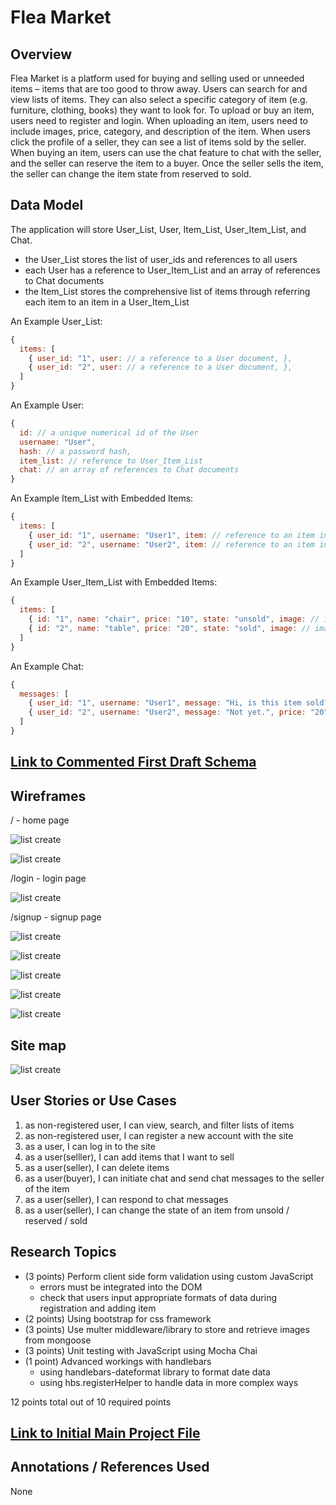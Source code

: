 # Flea Market

## Overview


Flea Market is a platform used for buying and selling used or unneeded items – items that are too good to throw away. Users can search for and view lists of items. They can also select a specific category of item (e.g. furniture, clothing, books) they want to look for. To upload or buy an item, users need to register and login. When uploading an item, users need to include images, price, category, and description of the item. When users click the profile of a seller, they can see a list of items sold by the seller. When buying an item, users can use the chat feature to chat with the seller, and the seller can reserve the item to a buyer. Once the seller sells the item, the seller can change the item state from reserved to sold. 


## Data Model

The application will store User_List, User, Item_List, User_Item_List, and Chat.

* the User_List stores the list of user_ids and references to all users
* each User has a reference to User_Item_List and an array of references to Chat documents
* the Item_List stores the comprehensive list of items through referring each item to an item in a User_Item_List

An Example User_List:

```javascript
{
  items: [
    { user_id: "1", user: // a reference to a User document, },
    { user_id: "2", user: // a reference to a User document, },
  ]
}
```

An Example User:

```javascript
{
  id: // a unique numerical id of the User
  username: "User",
  hash: // a password hash,
  item_list: // reference to User_Item_List 
  chat: // an array of references to Chat documents
}
```

An Example Item_List with Embedded Items:

```javascript
{
  items: [
    { user_id: "1", username: "User1", item: // reference to an item in User_Item_List},
    { user_id: "2", username: "User2", item: // reference to an item in User_Item_List},
  ]
}
```

An Example User_Item_List with Embedded Items:

```javascript
{
  items: [
    { id: "1", name: "chair", price: "10", state: "unsold", image: // image data, createdAt: // timestamp},
    { id: "2", name: "table", price: "20", state: "sold", image: // image data, createdAt: // timestamp},
  ]
}
```

An Example Chat:

```javascript
{
  messages: [
    { user_id: "1", username: "User1", message: "Hi, is this item sold?", createdAt: // timestamp},
    { user_id: "2", username: "User2", message: "Not yet.", price: "20", createdAt: // timestamp},
  ]
}
```

## [Link to Commented First Draft Schema](db.mjs) 


## Wireframes

/ - home page

![list create](https://github.com/nyu-csci-ua-0467-001-002-fall-2022/final-project-HyejunShin/blob/master/documentation/Untitled%20presentation.png)

![list create](https://github.com/nyu-csci-ua-0467-001-002-fall-2022/final-project-HyejunShin/blob/master/documentation/Untitled%20presentation%20(1).png)

/login - login page

![list create](https://github.com/nyu-csci-ua-0467-001-002-fall-2022/final-project-HyejunShin/blob/master/documentation/Untitled%20presentation%20(2).png)

/signup - signup page

![list create](https://github.com/nyu-csci-ua-0467-001-002-fall-2022/final-project-HyejunShin/blob/master/documentation/Untitled%20presentation%20(3).png)

![list create](https://github.com/nyu-csci-ua-0467-001-002-fall-2022/final-project-HyejunShin/blob/master/documentation/Untitled%20presentation%20(4).png)

![list create](https://github.com/nyu-csci-ua-0467-001-002-fall-2022/final-project-HyejunShin/blob/master/documentation/Untitled%20presentation%20(8).png)

![list create](https://github.com/nyu-csci-ua-0467-001-002-fall-2022/final-project-HyejunShin/blob/master/documentation/Untitled%20presentation%20(5).png)

![list create](https://github.com/nyu-csci-ua-0467-001-002-fall-2022/final-project-HyejunShin/blob/master/documentation/Untitled%20presentation%20(7).png)

## Site map

![list create](https://github.com/nyu-csci-ua-0467-001-002-fall-2022/final-project-HyejunShin/blob/master/documentation/Untitled%20presentation%20(9).png)


## User Stories or Use Cases

1. as non-registered user, I can view, search, and filter lists of items
2. as non-registered user, I can register a new account with the site
3. as a user, I can log in to the site
4. as a user(selller), I can add items that I want to sell
5. as a user(seller), I can delete items
6. as a user(buyer), I can initiate chat and send chat messages to the seller of the item 
7. as a user(seller), I can respond to chat messages
8. as a user(seller), I can change the state of an item from unsold / reserved / sold

## Research Topics

* (3 points) Perform client side form validation using custom JavaScript
    * errors must be integrated into the DOM
    * check that users input appropriate formats of data during registration and adding item
* (2 points) Using bootstrap for css framework
* (3 points) Use multer middleware/library to store and retrieve images from mongoose
* (3 points) Unit testing with JavaScript using Mocha Chai
* (1 point) Advanced workings with handlebars
  * using handlebars-dateformat library to format date data
  * using hbs.registerHelper to handle data in more complex ways


12 points total out of 10 required points

## [Link to Initial Main Project File](app.mjs) 


## Annotations / References Used

None

